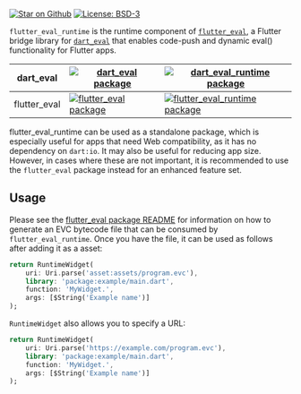 [![Star on Github](https://img.shields.io/github/stars/ethanblake4/flutter_eval?logo=github&colorB=orange&label=stars)](https://github.com/ethanblake4/flutter_eval)
[![License: BSD-3](https://img.shields.io/badge/license-BSD3-purple.svg)](https://opensource.org/licenses/BSD-3-Clause)

`flutter_eval_runtime` is the runtime component of [`flutter_eval`](https://pub.dev/packages/dart_eval), a Flutter bridge library for [`dart_eval`](https://pub.dev/packages/dart_eval) that enables code-push and dynamic eval() functionality for Flutter apps.

| dart_eval    | [![dart_eval package](https://img.shields.io/pub/v/dart_eval.svg?label=dart_eval&color=teal)](https://pub.dev/packages/dart_eval)             | [![dart_eval_runtime package](https://img.shields.io/pub/v/dart_eval_runtime.svg?label=dart_eval_runtime&color=teal)](https://pub.dev/packages/dart_eval_runtime)             |        
| ------------ | --------------------------------------------------------------------------------------------------------------------------------------------- | ----------------------------------------------------------------------------------------------------------------------------------------------------------------------------  |
| flutter_eval | [![flutter_eval package](https://img.shields.io/pub/v/flutter_eval.svg?label=flutter_eval&color=blue)](https://pub.dev/packages/flutter_eval) | [![flutter_eval_runtime package](https://img.shields.io/pub/v/flutter_eval_runtime.svg?label=flutter_eval_runtime&color=blue)](https://pub.dev/packages/flutter_eval_runtime) |

flutter_eval_runtime can be used as a standalone package, which is especially useful for apps that need Web compatibility,
as it has no dependency on `dart:io`. It may also be useful for reducing app size. However, in cases where these are not
important, it is recommended to use the `flutter_eval` package instead for an enhanced feature set.

## Usage

Please see the [flutter_eval package README](https://pub.dev/packages/flutter_eval) for information 
on how to generate an EVC bytecode file that can be consumed by `flutter_eval_runtime`. 
Once you have the file, it can be used as follows after adding it as a asset:

```dart
return RuntimeWidget(
    uri: Uri.parse('asset:assets/program.evc'),
    library: 'package:example/main.dart',
    function: 'MyWidget.',
    args: [$String('Example name')]
);
```

`RuntimeWidget` also allows you to specify a URL:

```dart
return RuntimeWidget(
    uri: Uri.parse('https://example.com/program.evc'),
    library: 'package:example/main.dart',
    function: 'MyWidget.',
    args: [$String('Example name')]
);
```